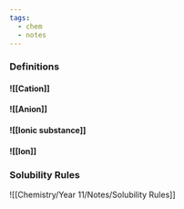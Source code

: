 ```yaml
---
tags:
  - chem
  - notes
---
```

### Definitions
#### ![[Cation]]

#### ![[Anion]]

#### ![[Ionic substance]]

#### ![[Ion]] 

### Solubility Rules
![[Chemistry/Year 11/Notes/Solubility Rules]]
